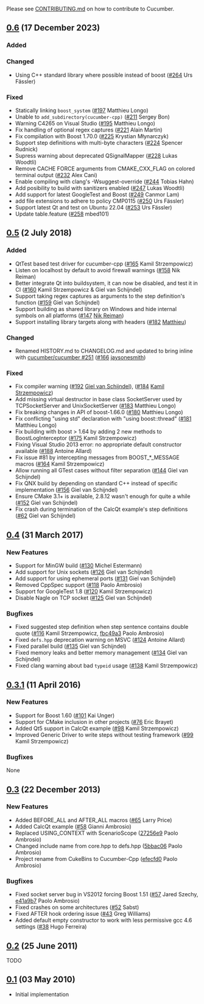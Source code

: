 Please see [CONTRIBUTING.md](https://github.com/cucumber/cucumber/blob/main/CONTRIBUTING.md) on how to contribute to Cucumber.

## [0.6](https://github.com/cucumber/cucumber-cpp/compare/v0.5...v0.6) (17 December 2023)

### Added

### Changed

* Using C++ standard library where possible instead of boost ([#264](https://github.com/cucumber/cucumber-cpp/pull/264) Urs Fässler)

### Fixed

* Statically linking `boost_system` ([#197](https://github.com/cucumber/cucumber-cpp/pull/197) Matthieu Longo)
* Unable to `add_subdirectory(cucumber-cpp)` ([#211](https://github.com/cucumber/cucumber-cpp/pull/211) Sergey Bon)
* Warning C4265 on Visual Studio ([#195](https://github.com/cucumber/cucumber-cpp/pull/195) Matthieu Longo)
* Fix handling of optional regex captures ([#221](https://github.com/cucumber/cucumber-cpp/pull/221) Alain Martin)
* Fix compilation with Boost 1.70.0 ([#225](https://github.com/cucumber/cucumber-cpp/pull/225) Krystian Młynarczyk)
* Support step definitions with multi-byte characters ([#224](https://github.com/cucumber/cucumber-cpp/pull/224) Spencer Rudnick)
* Supress warning about deprecated QSignalMapper ([#228](https://github.com/cucumber/cucumber-cpp/pull/228) Lukas Woodtli)
* Remove CACHE FORCE arguments from CMAKE_CXX_FLAG on colored terminal output ([#232](https://github.com/cucumber/cucumber-cpp/pull/232)  Alex Cani)
* Enable compiling with clang's -Wsuggest-override ([#244](https://github.com/cucumber/cucumber-cpp/pull/244) Tobias Hahn)
* Add posibility to build with sanitizers enabled ([#247](https://github.com/cucumber/cucumber-cpp/pull/247) Lukas Woodtli)
* Add support for latest GoogleTest and Boost ([#249](https://github.com/cucumber/cucumber-cpp/pull/249) Canmor Lam)
* add file extensions to adhere to policy CMP0115 ([#250](https://github.com/cucumber/cucumber-cpp/pull/250) Urs Fässler)
* Support latest Qt and test on Ubuntu 22.04 ([#253](https://github.com/cucumber/cucumber-cpp/pull/253) Urs Fässler)
* Update table.feature ([#258](https://github.com/cucumber/cucumber-cpp/pull/258) mbed101)

## [0.5](https://github.com/cucumber/cucumber-cpp/compare/v0.4...v0.5) (2 July 2018)

### Added

* QtTest based test driver for cucumber-cpp ([#165](https://github.com/cucumber/cucumber-cpp/pull/165) Kamil Strzempowicz)
* Listen on localhost by default to avoid firewall warnings ([#158](https://github.com/cucumber/cucumber-cpp/pull/158) Nik Reiman)
* Better integrate Qt into buildsystem, it can now be disabled, and test it in CI ([#160](https://github.com/cucumber/cucumber-cpp/pull/160) Kamil Strzempowicz & Giel van Schijndel)
* Support taking regex captures as arguments to the step definition's function ([#159](https://github.com/cucumber/cucumber-cpp/pull/159) Giel van Schijndel)
* Support building as shared library on Windows and hide internal symbols on all platforms ([#147](https://github.com/cucumber/cucumber-cpp/pull/147) [Nik Reiman](https://github.com/nre-ableton))
* Support installing library targets along with headers ([#182](https://github.com/cucumber/cucumber-cpp/pull/182) [Matthieu](https://github.com/matlo607))

### Changed

* Renamed HISTORY.md to CHANGELOG.md and updated to bring inline with [cucumber/cucumber #251](https://github.com/cucumber/cucumber/issues/251) ([#166](https://github.com/cucumber/cucumber-cpp/pull/166) [jaysonesmith](https://github.com/jaysonesmith))

### Fixed

* Fix compiler warning ([#192](https://github.com/cucumber/cucumber-cpp/issues/192) [Giel van Schijndel](https://github.com/muggenhor)), ([#184](https://github.com/cucumber/cucumber-cpp/pull/184) [Kamil Strzempowicz](https://github.com/konserw))
* Add missing virtual destructor in base class SocketServer used by TCPSocketServer and UnixSocketServer ([#183](https://github.com/cucumber/cucumber-cpp/pull/183) Matthieu Longo)
* Fix breaking changes in API of boost-1.66.0 ([#180](https://github.com/cucumber/cucumber-cpp/pull/180)  Matthieu Longo)
* Fix conflicting "using std" declaration with "using boost::thread" ([#181](https://github.com/cucumber/cucumber-cpp/pull/181)  Matthieu Longo)
* Fix building with boost > 1.64 by adding 2 new methods to BoostLogInterceptor ([#175](https://github.com/cucumber/cucumber-cpp/pull/175) Kamil Strzempowicz)
* Fixing Visual Studio 2013 error: no appropriate default constructor available ([#188](https://github.com/cucumber/cucumber-cpp/pull/188) Antoine Allard)
* Fix issue #81 by intercepting messages from BOOST_*_MESSAGE macros ([#164](https://github.com/cucumber/cucumber-cpp/pull/164) Kamil Strzempowicz)
* Allow running all GTest cases without filter separation ([#144](https://github.com/cucumber/cucumber-cpp/pull/144) Giel van Schijndel)
* Fix QNX build by depending on standard C++ instead of specific implementation ([#156](https://github.com/cucumber/cucumber-cpp/issues/156) Giel van Schijndel)
* Ensure CMake 3.1+ is available, 2.8.12 wasn't enough for quite a while ([#152](https://github.com/cucumber/cucumber-cpp/pull/152) Giel van Schijndel)
* Fix crash during termination of the CalcQt example's step definitions ([#62](https://github.com/cucumber/cucumber-cpp/issues/62) Giel van Schijndel)

## [0.4](https://github.com/cucumber/cucumber-cpp/compare/v0.3.1...v0.4) (31 March 2017)

### New Features

* Support for MinGW build ([#130](https://github.com/cucumber/cucumber-cpp/pull/130) Michel Estermann)
* Add support for Unix sockets ([#126](https://github.com/cucumber/cucumber-cpp/pull/126) Giel van Schijndel)
* Add support for using ephemeral ports ([#131](https://github.com/cucumber/cucumber-cpp/pull/131) Giel van Schijndel)
* Removed CppSpec support ([#118](https://github.com/cucumber/cucumber-cpp/pull/118) Paolo Ambrosio)
* Support for GoogleTest 1.8 ([#120](https://github.com/cucumber/cucumber-cpp/pull/120) Kamil Strzempowicz)
* Disable Nagle on TCP socket ([#125](https://github.com/cucumber/cucumber-cpp/pull/125) Giel van Schijndel)

### Bugfixes

* Fixed suggested step definition when step sentence contains double quote ([#116](https://github.com/cucumber/cucumber-cpp/issues/116) Kamil Strzempowicz, [fbc49a3](https://github.com/cucumber/cucumber-cpp/commit/fbc49a34e12a0b9b2a6e121d97ba1ad8f46dce8f) Paolo Ambrosio)
* Fixed `defs.hpp` deprecation warning on MSVC ([#124](https://github.com/cucumber/cucumber-cpp/pull/124) Antoine Allard)
* Fixed parallel build ([#135](https://github.com/cucumber/cucumber-cpp/pull/135) Giel van Schijndel)
* Fixed memory leaks and better memory management ([#134](https://github.com/cucumber/cucumber-cpp/pull/134) Giel van Schijndel)
* Fixed clang warning about bad `typeid` usage ([#138](https://github.com/cucumber/cucumber-cpp/pull/138) Kamil Strzempowicz)

## [0.3.1](https://github.com/cucumber/cucumber-cpp/compare/v0.3...v0.3.1) (11 April 2016)

### New Features

* Support for Boost 1.60 ([#101](https://github.com/cucumber/cucumber-cpp/pull/101) Kai Unger)
* Support for CMake inclusion in other projects ([#76](https://github.com/cucumber/cucumber-cpp/pull/76) Eric Brayet)
* Added Qt5 support in CalcQt example ([#98](https://github.com/cucumber/cucumber-cpp/pull/98) Kamil Strzempowicz)
* Improved Generic Driver to write steps without testing framework ([#99](https://github.com/cucumber/cucumber-cpp/pull/99) Kamil Strzempowicz)

### Bugfixes

None

## [0.3](https://github.com/cucumber/cucumber-cpp/compare/v0.2...v0.3) (22 December 2013)

### New Features

* Added BEFORE_ALL and AFTER_ALL macros ([#65](https://github.com/cucumber/cucumber-cpp/pull/65) Larry Price)
* Added CalcQt example ([#58](https://github.com/cucumber/cucumber-cpp/pull/58) Gianni Ambrosio)
* Replaced USING_CONTEXT with ScenarioScope<T> ([27256e9](https://github.com/cucumber/cucumber-cpp/commit/27256e932c75e9d4d57d4839042317e6a04cfe46) Paolo Ambrosio)
* Changed include name from core.hpp to defs.hpp ([5bbac06](https://github.com/cucumber/cucumber-cpp/commit/5bbac062e19dcf9de2761f4ded115aa7212c14d7) Paolo Ambrosio)
* Project rename from CukeBins to Cucumber-Cpp ([efecfd0](https://github.com/cucumber/cucumber-cpp/commit/efecfd0813efa1b6d406c2fd0cd03d8a84bed3ff) Paolo Ambrosio)

### Bugfixes

* Fixed socket server bug in VS2012 forcing Boost 1.51 ([#57](https://github.com/cucumber/cucumber-cpp/pull/57) Jared Szechy, [e41a9b7](https://github.com/cucumber/cucumber-cpp/commit/e681c5028a756d8f711574a86e84ca8b98333d5c) Paolo Ambrosio)
* Fixed crashes on some architectures ([#52](https://github.com/cucumber/cucumber-cpp/pull/52) Sabst)
* Fixed AFTER hook ordering issue ([#43](https://github.com/cucumber/cucumber-cpp/pull/43) Greg Williams)
* Added default empty constructor to work with less permissive gcc 4.6 settings ([#38](https://github.com/cucumber/cucumber-cpp/pull/38) Hugo Ferreira)


## [0.2](https://github.com/cucumber/cucumber-cpp/compare/v0.1...v0.2) (25 June 2011)

TODO


## [0.1](https://github.com/cucumber/cucumber-cpp/commits/v0.1) (03 May 2010)

* Initial implementation

